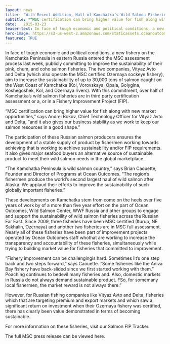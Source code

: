 ```yaml
---
layout: news
title:  "With Recent Addition, Half of Kamchatka’s Wild Salmon Fisheries Now in MSC or a FIP"
subtitle: *“MSC certification can bring higher value for fish along with new market opportunities and it also gives our business stability as we work to keep our salmon resources in a good shape.” Andrei Bokov, Chief Technology Officer for Vityaz Avto and Delta* 
date:   2015-03-23
teaser-text: In face of tough economic and political conditions, a new fishery on the Kamchatka Peninsula in eastern Russia entered the MSC assessment process last week.
hero-image: https://s3-us-west-2.amazonaws.com/staticassets.oceanoutcomes.org/hero+photos/news4ahero.jpg
featured: TRUE
---
```


In face of tough economic and political conditions, a new fishery on the Kamchatka Peninsula in eastern Russia entered the MSC assessment process last week, publicly committing to improve the sustainability of their pink, chum, and coho salmon fisheries. The two companies, Vityaz Avto and Delta (which also operate the MSC certified Ozernaya sockeye fishery), aim to increase the sustainability of up to 30,000 tons of salmon caught on the West Coast of Kamchatka (Kol, Vorovskaya, Opala, Golygina, Koshegoshek, Kol, and Ozernaya rivers). With this commitment, over half of Kamchatka’s wild salmon fisheries are in third party certification assessment or a, or in a Fishery Improvement Project (FIP). 

“MSC certification can bring higher value for fish along with new market opportunities,” says Andrei Bokov, Chief Technology Officer for Vityaz Avto and Delta, “and it also gives our business stability as we work to keep our salmon resources in a good shape.”

The participation of these Russian salmon producers ensures the development of a stable supply of product by fishermen working towards achieving that is working to achieve sustainability and/or FIP requirements. It also gives major seafood buyers an alternative source of sustainable product to meet their wild salmon needs in the global marketplace. 

“The Kamchatka Peninsula is wild salmon country,” says Brian Caouette, Founder and Director of Programs at Ocean Outcomes. “The region’s fishermen produce the world’s second largest haul of wild salmon after Alaska. We applaud their efforts to improve the sustainability of such globally important fisheries.”

These developments on Kamchatka stem from come on the heels  over five years of work by of a more than five year effort on the part of Ocean Outcomes, Wild Salmon Center, WWF Russia and other groups to engage and support the sustainability of wild salmon fisheries across the Russian Far East. Since 2009, three fisheries have been MSC certified (Iturup, NE Sakhalin, Ozernaya) and another two fisheries are in MSC full assessment. Nearly all of these fisheries have been part of improvement projects operated by Ocean Outcomes staff whothat are working to increase the transparency and accountability of these fisheries, simultaneously while trying to building market value for fisheries that committed to improvement. 

“Fishery improvement can be challengingis hard. Sometimes iIt’s one step back and two steps forward,” says Caouette. “Some fisheries like the Aniva Bay fishery have back-slided since we first started working with them.” Poaching continues to bedevil many fisheries and. Also, domestic markets in Russia do not always demand sustainable product. FSo, for somemany local fishermen, the market reward is not always there.”

However, for Russian fishing companies like Vityaz Avto and Delta, fisheries which that are targeting premium and export markets and which saw a significant return on investment when their Ozernaya fishery was certified, there has clearly been value demonstrated in terms of becoming sustainable.  

For more information on these fisheries, visit our Salmon FIP Tracker. 

The full MSC press release can be viewed here.
